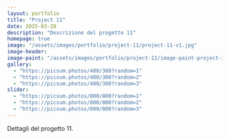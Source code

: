 ```yaml
---
layout: portfolio
title: "Project 11"
date: 2025-03-28
description: "Descrizione del progetto 11"
homepage: true
image: "/assets/images/portfolio/project-11/project-11-v1.jpg"
image-header:
image-paint: "/assets/images/portfolio/project-11/image-paint-project-11-v1.jpg"
gallery:
  - "https://picsum.photos/400/300?random=1"
  - "https://picsum.photos/400/300?random=2"
  - "https://picsum.photos/400/300?random=3"
slider:
  - "https://picsum.photos/800/800?random=1"
  - "https://picsum.photos/800/800?random=2"
  - "https://picsum.photos/800/800?random=3"
---
```


Dettagli del progetto 11.
